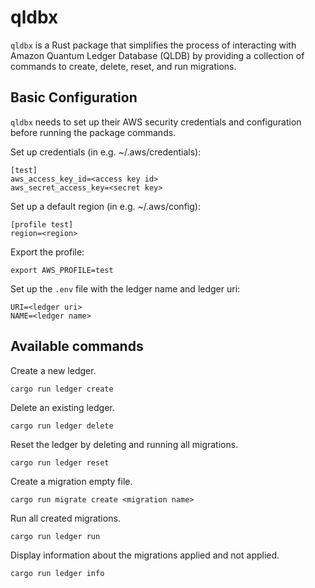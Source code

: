 # qldbx

`qldbx` is a Rust package that simplifies the process of interacting with Amazon Quantum Ledger Database (QLDB) by providing a collection of commands to create, delete, reset, and run migrations.

## Basic Configuration

`qldbx` needs to set up their AWS security credentials and configuration before running the package commands.

Set up credentials (in e.g. ~/.aws/credentials):

```
[test]
aws_access_key_id=<access key id>
aws_secret_access_key=<secret key>
```

Set up a default region (in e.g. ~/.aws/config):

```
[profile test]
region=<region>
```

Export the profile:

```
export AWS_PROFILE=test
```

Set up the `.env` file with the ledger name and ledger uri:

```
URI=<ledger uri>
NAME=<ledger name>
```

## Available commands

Create a new ledger.

```
cargo run ledger create
```

Delete an existing ledger.

```
cargo run ledger delete
```

Reset the ledger by deleting and running all migrations.

```
cargo run ledger reset
```

Create a migration empty file.

```
cargo run migrate create <migration name>
```

Run all created migrations.

```
cargo run ledger run
```

Display information about the migrations applied and not applied.

```
cargo run ledger info
```